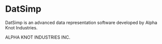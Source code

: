 # DatSimp

DatSimp is an advanced data representation software developed by Alpha Knot Industries.

ALPHA KNOT INDUSTRIES INC.
